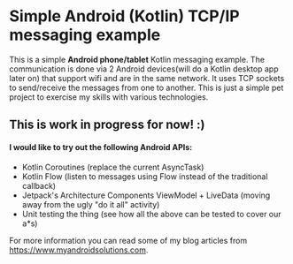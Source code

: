 # Simple Android (Kotlin) TCP/IP messaging example


This is a simple **Android phone/tablet** Kotlin messaging example. The communication is done via 2 Android devices(will do a Kotlin desktop app later on) that support wifi and are in the same network. It uses TCP sockets to send/receive the messages from one to another. This is just a simple pet project to exercise my skills with various technologies. 

## This is work in progress for now! :) 

#### I would like to try out the following Android APIs:
- Kotlin Coroutines (replace the current AsyncTask)
- Kotlin Flow (listen to messages using Flow instead of the traditional callback)
- Jetpack's Architecture Components ViewModel + LiveData (moving away from the ugly "do it all" activity)
- Unit testing the thing (see how all the above can be tested to cover our a*s)

For more information you can read some of my blog articles from https://www.myandroidsolutions.com. 


